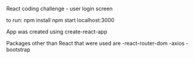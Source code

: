 React coding challenge - user login screen

to run:
npm install
npm start
localhost:3000

App was created using create-react-app

Packages other than React that were used are
  -react-router-dom
  -axios
  -bootstrap
